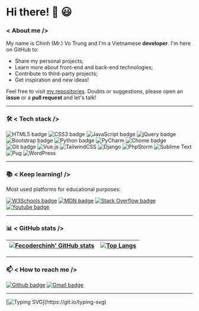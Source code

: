 <!---
- 👋 Hi, I’m @fecoderchinh
- 👀 I’m interested in coding and almost the things about coding.
- 🌱 I’m currently learning web development.
- 💞️ I’m looking to collaborate on web's projects.
- 📫 At the present, i'm invisible --except=my_email.
--->

<!---
fecoderchinh/fecoderchinh is a ✨ special ✨ repository because its `README.md` (this file) appears on your GitHub profile.
You can click the Preview link to take a look at your changes.
--->

# Hi there! 👋 😃 

### < About me />

My name is Chinh (Mr.) Vo Trung and I'm a Vietnamese **developer**. I'm here on GitHub to:
- Share my personal projects;
- Learn more about front-end and back-end technologies;
- Contribute to third-party projects;
- Get inspiration and new ideas!

Feel free to visit [my repositories](https://github.com/fecoderchinh?tab=repositories). Doubts or suggestions, please open an **issue** or a **pull request** and let's talk!

---

### 🛠 < Tech stack />

![HTML5 badge](https://img.shields.io/badge/HTML5-E34F26?style=for-the-badge&logo=html5&logoColor=white) ![CSS3 badge](https://img.shields.io/badge/CSS3-1572B6?style=for-the-badge&logo=css3&logoColor=white) ![JavaScript badge](https://img.shields.io/badge/JavaScript-323330?style=for-the-badge&logo=javascript&logoColor=F7DF1E) ![jQuery badge](https://img.shields.io/badge/jQuery-0769AD?style=for-the-badge&logo=jquery&logoColor=white) ![Bootstrap badge](https://img.shields.io/badge/Bootstrap-563D7C?style=for-the-badge&logo=bootstrap&logoColor=white) ![Python badge](https://img.shields.io/badge/Python-FFD43B?style=for-the-badge&logo=python&logoColor=blue) ![PyCharm](https://img.shields.io/badge/pycharm-143?style=for-the-badge&logo=pycharm&logoColor=black&color=black&labelColor=green) ![Chome badge](https://img.shields.io/badge/Google_chrome-4285F4?style=for-the-badge&logo=Google-chrome&logoColor=white) ![Git badge](https://img.shields.io/badge/GIT-F05032?style=for-the-badge&logo=git&logoColor=white) ![Vue.js](https://img.shields.io/badge/vuejs-%2335495e.svg?style=for-the-badge&logo=vuedotjs&logoColor=%234FC08D) ![TailwindCSS](https://img.shields.io/badge/tailwindcss-%2338B2AC.svg?style=for-the-badge&logo=tailwind-css&logoColor=white) ![Django](https://img.shields.io/badge/django-%23092E20.svg?style=for-the-badge&logo=django&logoColor=white) ![PhpStorm](https://img.shields.io/badge/phpstorm-143?style=for-the-badge&logo=phpstorm&logoColor=black&color=black&labelColor=darkorchid) ![Sublime Text](https://img.shields.io/badge/sublime_text-%23575757.svg?style=for-the-badge&logo=sublime-text&logoColor=important) ![Pug](https://img.shields.io/badge/Pug-FFF?style=for-the-badge&logo=pug&logoColor=A86454) ![WordPress](https://img.shields.io/badge/WordPress-%23117AC9.svg?style=for-the-badge&logo=WordPress&logoColor=white)

---

### 📚 < Keep learning! />

Most used platforms for educational purposes: 

[![W3Schools badge](https://img.shields.io/static/v1?label=W3S&message=W3Schools&color=04aa6d&style=for-the-badge)](https://www.w3schools.com/default.asp) [![MDN badge](https://img.shields.io/badge/MDN_Web_Docs-black?style=for-the-badge&logo=mdnwebdocs&logoColor=white)](https://developer.mozilla.org/pt-BR/) [![Stack Overflow badge](https://img.shields.io/badge/Stack_Overflow-FE7A16?style=for-the-badge&logo=stack-overflow&logoColor=white)](https://pt.stackoverflow.com/) [![Youtube badge](https://img.shields.io/badge/YouTube-FF0000?style=for-the-badge&logo=youtube&logoColor=white)](https://www.youtube.com/) 

---

### 📊 < GitHub stats />


[![Fecoderchinh' GitHub stats](https://github-readme-stats.vercel.app/api?username=fecoderchinh&show_icons=true&theme=dark&text_color=fff&border_color=79ff97&hide_title=true)](https://github.com/fecoderchinh) | [![Top Langs](https://github-readme-stats.vercel.app/api/top-langs/?username=fecoderchinh&theme=dark&text_color=fff&border_color=79ff97&layout=compact)](https://github.com/fecoderchinh) 
| ----------- | ------------ |

---

### 📫 < How to reach me />

[![Github badge](https://img.shields.io/badge/fecoderchinh-100000?style=for-the-badge&logo=github&logoColor=white)](https://github.com/fecoderchinh) [![Gmail badge](https://img.shields.io/badge/fecoder.chinh@gmail.com-c5221f?style=for-the-badge&logo=gmail&logoColor=white)](mailto:fecoder.chinh@gmail.com)

---

  [![Typing SVG](https://readme-typing-svg.herokuapp.com?font=Ubuntu&color=%230EAA20&vCenter=true&lines=Thanks+for+visiting!+You're+welcome!)](https://git.io/typing-svg)

